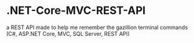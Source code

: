 # .NET-Core-MVC-REST-API
a REST API made to help me remember the gazillion terminal commands (C#, ASP.NET Core, MVC, SQL Server, REST API)
